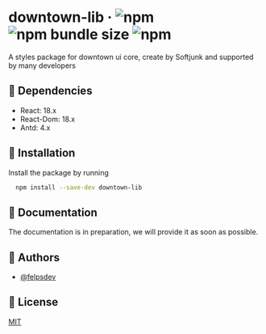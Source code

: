 # downtown-lib · ![npm](https://img.shields.io/npm/v/downtown-lib?style=flat-square) ![npm bundle size](https://img.shields.io/bundlephobia/min/downtown-lib?style=flat-square) ![npm](https://img.shields.io/npm/dm/downtown-lib?style=flat-square)

A styles package for downtown ui core, create by Softjunk and supported by many developers

## 🔌 Dependencies

-   React: 18.x
-   React-Dom: 18.x
-   Antd: 4.x

## 🚀 Installation

Install the package by running

```bash
  npm install --save-dev downtown-lib
```

## 📒 Documentation

The documentation is in preparation, we will provide it as soon as possible.

## 🔨 Authors

-   [@felpsdev](https://www.github.com/felpsdev)

## 📃 License

[MIT](https://choosealicense.com/licenses/mit/)

